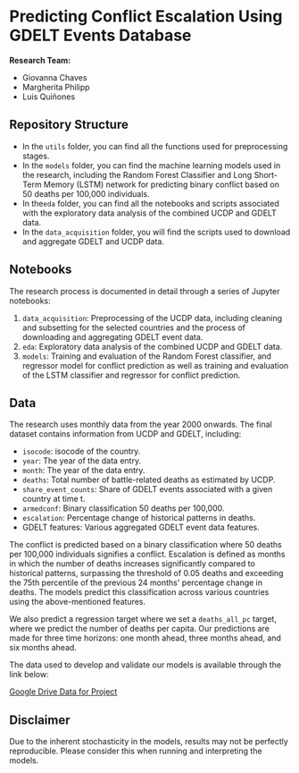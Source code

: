 # Predicting Conflict Escalation Using GDELT Events Database

**Research Team:**

- Giovanna Chaves
- Margherita Philipp
- Luis Quiñones 

## Repository Structure

- In the `utils` folder, you can find all the functions used for preprocessing stages.
- In the `models` folder, you can find the machine learning models used in the research, including the Random Forest Classifier and Long Short-Term Memory (LSTM) network for predicting binary conflict based on 50 deaths per 100,000 individuals.
- In the`eda` folder, you can find all the notebooks and scripts associated with the exploratory data analysis of the combined UCDP and GDELT data.
- In the `data_acquisition` folder, you will find the scripts used to download and aggregate GDELT and UCDP data.


## Notebooks

The research process is documented in detail through a series of Jupyter notebooks:

1. `data_acquisition`: Preprocessing of the UCDP data, including cleaning and subsetting for the selected countries and the process of downloading and aggregating GDELT event data.
3. `eda`: Exploratory data analysis of the combined UCDP and GDELT data.
4. `models`: Training and evaluation of the Random Forest classifier, and regressor model for conflict prediction as well as training and evaluation of the LSTM classifier and regressor for conflict prediction.

## Data 

The research uses monthly data from the year 2000 onwards. The final dataset contains information from UCDP and GDELT, including:

- `isocode`: isocode of the country.
- `year`: The year of the data entry.
- `month`: The year of the data entry.
- `deaths`: Total number of battle-related deaths as estimated by UCDP.
- `share_event_counts`: Share of GDELT events associated with a given country at time t. 
- `armedconf`: Binary classification 50 deaths per 100,000. 
- `escalation`: Percentage change of historical patterns in deaths. 
- GDELT features: Various aggregated GDELT event data features.

The conflict is predicted based on a binary classification where 50 deaths per 100,000 individuals signifies a conflict. Escalation is defined as months in which the number of deaths increases significantly compared to historical patterns, surpassing the threshold of 0.05 deaths and exceeding the 75th percentile of the previous 24 months' percentage change in deaths. The models predict this classification across various countries using the above-mentioned features. 

We also predict a regression target where we set a `deaths_all_pc` target, where we predict the number of deaths per capita.
Our predictions are made for three time horizons: one month ahead, three months ahead, and six months ahead.

The data used to develop and validate our models is available through the link below:

[Google Drive Data for Project](https://drive.google.com/drive/folders/1zlgJUf_E1Lf6OsTS-gEvF1hvO4WfKWgs?usp=drive_link)

## Disclaimer

Due to the inherent stochasticity in the models, results may not be perfectly reproducible. Please consider this when running and interpreting the models.
